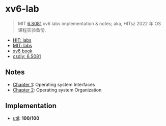 # xv6-lab

> MIT [6.S081](https://pdos.csail.mit.edu/6.S081/2020/) xv6 labs implementation & notes; aka, HITsz 2022 年 OS 课程实验备份.

* [HIT: labs](https://hitsz-cslab.gitee.io/os-labs/)
* [MIT: labs](https://pdos.csail.mit.edu/6.S081/2020/labs/)
* [xv6 book](./xv6-book.pdf)
* [csdiy: 6.S081](https://csdiy.wiki/%E6%93%8D%E4%BD%9C%E7%B3%BB%E7%BB%9F/MIT6.S081/)

## Notes

* [Chapter 1](./Notes/Note01.md): Operating system Interfaces
* [Chapter 2](./Notes/Note02.md): Operating system Organization

## Implementation

* [util](https://github.com/huang-feiyu/xv6-lab/tree/util): **100/100**

